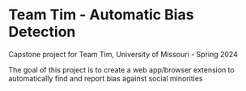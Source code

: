 # Team Tim - Automatic Bias Detection
Capstone project for Team Tim, University of Missouri - Spring 2024

The goal of this project is to create a web app/browser extension to automatically find and report bias against social minorities
